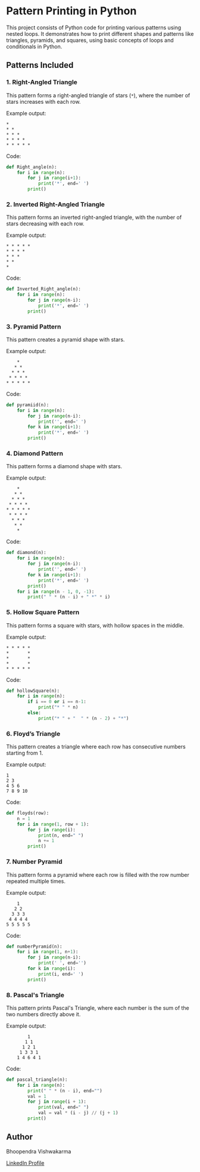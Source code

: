 
# Pattern Printing in Python

This project consists of Python code for printing various patterns using nested loops. It demonstrates how to print different shapes and patterns like triangles, pyramids, and squares, using basic concepts of loops and conditionals in Python.

## Patterns Included

### 1. Right-Angled Triangle

This pattern forms a right-angled triangle of stars (`*`), where the number of stars increases with each row.

Example output:

```
* 
* * 
* * * 
* * * * 
* * * * *
```

Code:
```python
def Right_angle(n):
    for i in range(n):
        for j in range(i+1):
            print('*', end=' ')
        print()
```

### 2. Inverted Right-Angled Triangle

This pattern forms an inverted right-angled triangle, with the number of stars decreasing with each row.

Example output:

```
* * * * * 
* * * * 
* * * 
* * 
* 
```

Code:
```python
def Inverted_Right_angle(n):
    for i in range(n):
        for j in range(n-i):
            print('*', end=' ')
        print()
```

### 3. Pyramid Pattern

This pattern creates a pyramid shape with stars.

Example output:

```
    *    
   * *   
  * * *  
 * * * * 
* * * * *
```

Code:
```python
def pyramiid(n):
    for i in range(n):
        for j in range(n-i):
            print('', end=' ')
        for k in range(i+1):
            print('*', end=' ')
        print()
```

### 4. Diamond Pattern

This pattern forms a diamond shape with stars.

Example output:

```
    *    
   * *   
  * * *  
 * * * * 
* * * * *
 * * * * 
  * * *  
   * *   
    *    
```

Code:
```python
def diamond(n):
    for i in range(n):
        for j in range(n-i):
            print('', end=' ')
        for k in range(i+1):
            print('*', end=' ')
        print()
    for i in range(n - 1, 0, -1):
        print(" " * (n - i) + " *" * i)
```

### 5. Hollow Square Pattern

This pattern forms a square with stars, with hollow spaces in the middle.

Example output:

```
* * * * *
*       *
*       *
*       *
* * * * *
```

Code:
```python
def hollowSquare(n):
    for i in range(n):
        if i == 0 or i == n-1:
            print("* " * n)
        else:
            print("* " + "  " * (n - 2) + "*")
```

### 6. Floyd’s Triangle

This pattern creates a triangle where each row has consecutive numbers starting from 1.

Example output:

```
1
2 3
4 5 6
7 8 9 10
```

Code:
```python
def floyds(row):
    n = 1
    for i in range(1, row + 1):
        for j in range(i):
            print(n, end=" ")
            n += 1
        print()
```

### 7. Number Pyramid

This pattern forms a pyramid where each row is filled with the row number repeated multiple times.

Example output:

```
    1    
   2 2   
  3 3 3  
 4 4 4 4 
5 5 5 5 5
```

Code:
```python
def numberPyramid(n):
    for i in range(1, n+1):
        for j in range(n-i):
            print(' ', end='')
        for k in range(i):
            print(i, end=' ')
        print()
```

### 8. Pascal's Triangle

This pattern prints Pascal's Triangle, where each number is the sum of the two numbers directly above it.

Example output:

```
        1
       1 1
      1 2 1
     1 3 3 1
    1 4 6 4 1
```

Code:
```python
def pascal_triangle(n):
    for i in range(n):
        print(" " * (n - i), end="")
        val = 1
        for j in range(i + 1):
            print(val, end=" ")
            val = val * (i - j) // (j + 1)
        print()
```

## Author

Bhoopendra Vishwakarma

[LinkedIn Profile](https://www.linkedin.com/in/bhoopendra-vishwakarma-0951b3296/)
